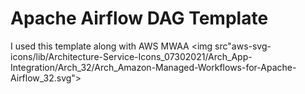# Apache Airflow DAG Template
I used this template along with AWS MWAA <img src"aws-svg-icons/lib/Architecture-Service-Icons_07302021/Arch_App-Integration/Arch_32/Arch_Amazon-Managed-Workflows-for-Apache-Airflow_32.svg">

